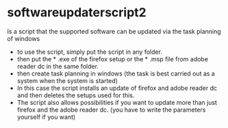 # softwareupdaterscript2
Is a script that the supported software can be updated via the task planning of windows

- to use the script, simply put the script in any folder.
- then put the * .exe of the firefox setup or the * .msp file from adobe reader dc in the same folder.
- then create task planning in windows (the task is best carried out as a system when the system is started)
- In this case the script installs an update of firefox and adobe reader dc and then deletes the setups used for this.
- The script also allows possibilities if you want to update more than just firefox and the adobe reader dc. (you have to write the parameters yourself if you want)
